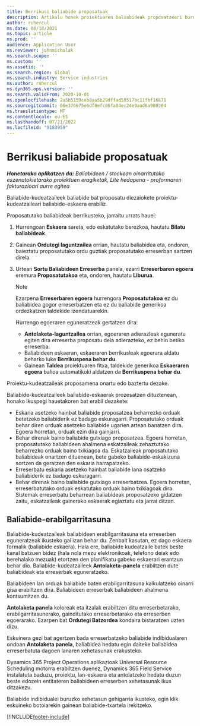 ```yaml
---
title: Berrikusi baliabide proposatuak
description: Artikulu honek proiektuaren baliabideak proposatzeari buruzko informazioa eskaintzen du.
author: ruhercul
ms.date: 08/18/2021
ms.topic: article
ms.prod: ''
audience: Application User
ms.reviewer: johnmichalak
ms.search.scope: ''
ms.custom: ''
ms.assetid: ''
ms.search.region: Global
ms.search.industry: Service industries
ms.author: ruhercul
ms.dyn365.ops.version: ''
ms.search.validFrom: 2020-10-01
ms.openlocfilehash: 2a5b5159ceb8aa5b29dffad59517bc11fbf16871
ms.sourcegitcommit: 66e376675e6df8efc86fa84ec24e9aad6a980304
ms.translationtype: MT
ms.contentlocale: eu-ES
ms.lasthandoff: 07/21/2022
ms.locfileid: "9183959"
---
```

# <a name="review-proposed-resources"></a>Berrikusi baliabide proposatuak

_**Honetarako aplikatzen da:** Baliabideen / stockean oinarritutako eszenatokietarako proiektuen eragiketak, Lite hedapena - proformaren fakturazioari aurre egitea_

Baliabide-kudeatzaileek baliabide bat proposatu diezaiokete proiektu-kudeatzaileari baliabide-eskaera erabiliz.

Proposatutako baliabideak berrikusteko, jarraitu urrats hauei:

1. Hurrengoan **Eskaera** sareta, edo eskatutako berezkoa, hautatu **Bilatu baliabideak**.
2. Gainean **Ordutegi laguntzailea** orrian, hautatu baliabidea eta, ondoren, baieztatu proposatutako ordu guztiak proposatutako erreserban sartzen direla.
3. Urtean **Sortu Baliabideen Erreserba** panela, ezarri **Erreserbaren egoera** eremura **Proposatutakoa** eta, ondoren, hautatu **Liburua**.

    > [!NOTE]
    > Ezarpena **Erreserbaren egoera** hurrengora **Proposatutakoa** ez du baliabidea gogor erreserbatzen eta ez du baliabide generikoa ordezkatzen taldekide izendatuarekin.

    Hurrengo egoeraren eguneratzeak gertatzen dira:

    - **Antolaketa-laguntzailea** orrian, egoeraren adierazleak eguneratu egiten dira erreserba proposatu dela adierazteko, ez behin betiko erreserba.
    - Baliabideen eskaeran, eskaeraren berrikusleak egoerara aldatu beharko luke **Berrikuspena behar du**.
    - Gainean **Taldea** proiektuaren fitxa, taldekide generikoa **Eskaeraren egoera** balioa automatikoki aldatzen da **Berrikuspena behar du**.

Proiektu-kudeatzaileak proposamena onartu edo baztertu dezake.

Baliabide-kudeatzaileek baliabide-eskaerak prozesatzen dituztenean, honako ikuspegi hauetakoren bat erabil dezakete:

- Eskaria asetzeko hainbat baliabide proposatzea beharrezko orduak betetzeko baliabiderik ez badago eskuragarri. Proposatutako orduak behar diren orduak asetzeko baliabide ugarien artean banatzen dira. Egoera horretan, orduak ezin dira gainjarri.
- Behar direnak baino baliabide gutxiago proposatzea. Egoera horretan, proposatutako baliabideen ahalmena eskatzaileak zehaztutako beharrezko orduak baino txikiagoa da. Eskatzaileak proposatutako baliabideak onartzen dituenean, bete gabeko baliabide-eskakizuna sortzen da geratzen den eskaria harrapatzeko.
- Erreserbatu eskaria asetzeko hainbat baliabide lana osatzeko baliabiderik ez badago eskuragarri.
- Behar direnak baino baliabide gutxiago erreserbatzea. Egoera horretan, erreserbatutako orduak eskatutako orduak baino txikiagoak dira. Sistemak erreserbatu beharrean baliabideak proposatzeko gidatzen zaitu, eskatzaileak gainerako eskaerak egiaztatu eta jarrai ditzan.

## <a name="resource-availability"></a>Baliabide-erabilgarritasuna

Baliabide-kudeatzaileak baliabideen erabilgarritasuna eta erreserben eguneratzeak ikusteko gai izan behar du. Zenbait kasutan, ez dago eskaera formalik (baliabide eskaera). Hala ere, baliabide kudeatzaile batek beste kanal batzuen bidez (hala nola mezu elektronikoak, telefono deiak edo berehalako mezuak) etortzen den planifikatu gabeko eskaerari erantzun behar dio. Baliabide-kudeatzaileek **Antolaketa-panela** erabiltzen dute baliabideak eta erreserbak eguneratzeko.

Baliabideen lan orduak baliabide baten erabilgarritasuna kalkulatzeko oinarri gisa erabiltzen dira. Baliabideen erreserbak baliabideen ahalmena kontsumitzen du.

**Antolaketa panela** koloreak eta itzalak erabiltzen ditu erreserbetarako, erabilgarritasunerako, gainditutako erreserbetarako eta erreserben egoerarako. Ezarpen bat **Ordutegi Batzordea** kondaira bistaratzen uzten dizu.

Eskuinera gezi bat agertzen bada erreserbatzeko baliabide indibidualaren ondoan **Antolaketa panela**, baliabidea hedatu egin daiteke baliabidea erreserbatuta dagoen lanaren xehetasunak erakusteko.

Dynamics 365 Project Operations aplikazioak Universal Resource Scheduling motorra erabiltzen duenez, Dynamics 365 Field Service instalatuta baduzu, proiektu, lan-eskaera eta antolatzeko hedatu duzun beste edozein entitateren baliabideen erreserben xehetasunak ikus ditzakezu.

Baliabide indibidualei buruzko xehetasun gehigarria ikusteko, egin klik eskuineko botoiarekin gainean baliabide-txartela irekitzeko.



[!INCLUDE[footer-include](../includes/footer-banner.md)]
